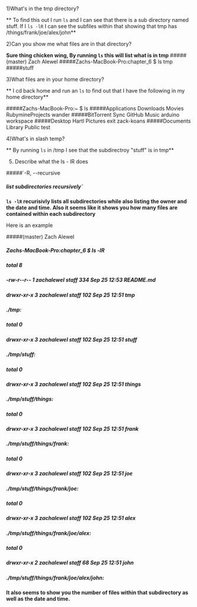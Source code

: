 1)What's in the tmp directory?

** To find this out I run `ls` and I can see that there is a sub directory named stuff.
 If I `ls -lR` I can see the subfiles within that showing that tmp has
 /things/frank/joe/alex/john**

2)Can you show me what files are in that directory?

**Sure thing chicken wing, By running `ls` this will list what is in tmp**
#####(master) Zach Alewel
#####Zachs-MacBook-Pro:chapter_6 $ ls tmp
#####stuff

3)What files are in your home directory?

** I cd back home and run an `ls` to find out that I have the following in my home directory**
 
#####Zachs-MacBook-Pro:~ $ ls
#####Applications     Downloads        Movies           RubymineProjects wander
#####BitTorrent Sync  GitHub           Music            arduino          workspace
#####Desktop          Hartl            Pictures         exit             zack-koans
#####Documents        Library          Public           test


4)What's in slash temp?

** By running `ls` in /tmp I see that the subdirectroy "stuff" is in tmp** 


5) Describe what the ls - lR does

#####`-R, --recursive
#####              list subdirectories recursively`

**`ls -lR` recurisivly lists all subdirectories while also listing the owner
and the date and time. Also it seems like it shows you how many files are contained
within each subdirectory**

Here is an example


#####(master) Zach Alewel
##### Zachs-MacBook-Pro:chapter_6 $ ls -lR
##### total 8
##### -rw-r--r--  1 zachalewel  staff  334 Sep 25 12:53 README.md
##### drwxr-xr-x  3 zachalewel  staff  102 Sep 25 12:51 tmp
 
##### ./tmp:
##### total 0
##### drwxr-xr-x  3 zachalewel  staff  102 Sep 25 12:51 stuff
 
##### ./tmp/stuff:
##### total 0
##### drwxr-xr-x  3 zachalewel  staff  102 Sep 25 12:51 things
 
##### ./tmp/stuff/things:
##### total 0
##### drwxr-xr-x  3 zachalewel  staff  102 Sep 25 12:51 frank
 
##### ./tmp/stuff/things/frank:
##### total 0
##### drwxr-xr-x  3 zachalewel  staff  102 Sep 25 12:51 joe
 
##### ./tmp/stuff/things/frank/joe:
##### total 0
##### drwxr-xr-x  3 zachalewel  staff  102 Sep 25 12:51 alex
 
##### ./tmp/stuff/things/frank/joe/alex:
##### total 0
##### drwxr-xr-x  2 zachalewel  staff  68 Sep 25 12:51 john
 
##### ./tmp/stuff/things/frank/joe/alex/john:

**It also seems to show you the number of files within that subdirectory
as well as the date and time.**
